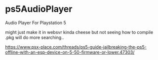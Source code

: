# ps5AudioPlayer
 Audio Player For Playstation 5



might just make it in websvr kinda cheese but not seeing how to compile .pkg will do more searching..






https://www.psx-place.com/threads/ps5-guide-jailbreaking-the-ps5-offline-with-an-esp-device-on-5-50-firmware-or-lower.47303/